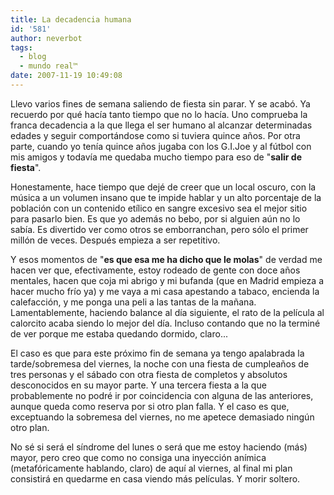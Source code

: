 ```yaml
---
title: La decadencia humana
id: '581'
author: neverbot
tags:
  - blog
  - mundo real™
date: 2007-11-19 10:49:08
---
```


Llevo varios fines de semana saliendo de fiesta sin parar. Y se acabó. Ya recuerdo por qué hacía tanto tiempo que no lo hacía. Uno comprueba la franca decadencia a la que llega el ser humano al alcanzar determinadas edades y seguir comportándose como si tuviera quince años. Por otra parte, cuando yo tenía quince años jugaba con los G.I.Joe y al fútbol con mis amigos y todavía me quedaba mucho tiempo para eso de "**salir de fiesta**".

Honestamente, hace tiempo que dejé de creer que un local oscuro, con la música a un volumen insano que te impide hablar y un alto porcentaje de la población con un contenido etílico en sangre excesivo sea el mejor sitio para pasarlo bien. Es que yo además no bebo, por si alguien aún no lo sabía. Es divertido ver como otros se emborranchan, pero sólo el primer millón de veces. Después empieza a ser repetitivo.

Y esos momentos de "**es que esa me ha dicho que le molas**" de verdad me hacen ver que, efectivamente, estoy rodeado de gente con doce años mentales, hacen que coja mi abrigo y mi bufanda (que en Madrid empieza a hacer mucho frío ya) y me vaya a mi casa apestando a tabaco, encienda la calefacción, y me ponga una peli a las tantas de la mañana. Lamentablemente, haciendo balance al día siguiente, el rato de la película al calorcito acaba siendo lo mejor del día. Incluso contando que no la terminé de ver porque me estaba quedando dormido, claro...

El caso es que para este próximo fin de semana ya tengo apalabrada la tarde/sobremesa del viernes, la noche con una fiesta de cumpleaños de tres personas y el sábado con otra fiesta de completos y absolutos desconocidos en su mayor parte. Y una tercera fiesta a la que probablemente no podré ir por coincidencia con alguna de las anteriores, aunque queda como reserva por si otro plan falla. Y el caso es que, exceptuando la sobremesa del viernes, no me apetece demasiado ningún otro plan.

No sé si será el síndrome del lunes o será que me estoy haciendo (más) mayor, pero creo que como no consiga una inyección anímica (metafóricamente hablando, claro) de aquí al viernes, al final mi plan consistirá en quedarme en casa viendo más películas. Y morir soltero.